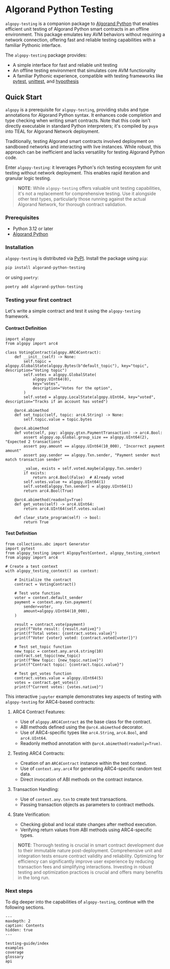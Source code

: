 # Algorand Python Testing

`algopy-testing` is a companion package to [Algorand Python](https://github.com/algorandfoundation/puya) that enables efficient unit testing of Algorand Python smart contracts in an offline environment. This package emulates key AVM behaviors without requiring a network connection, offering fast and reliable testing capabilities with a familiar Pythonic interface.

The `algopy-testing` package provides:

-   A simple interface for fast and reliable unit testing
-   An offline testing environment that simulates core AVM functionality
-   A familiar Pythonic experience, compatible with testing frameworks like [pytest](https://docs.pytest.org/en/latest/), [unittest](https://docs.python.org/3/library/unittest.html), and [hypothesis](https://hypothesis.readthedocs.io/en/latest/)

## Quick Start

`algopy` is a prerequisite for `algopy-testing`, providing stubs and type annotations for Algorand Python syntax. It enhances code completion and type checking when writing smart contracts. Note that this code isn't directly executable in standard Python interpreters; it's compiled by `puya` into TEAL for Algorand Network deployment.

Traditionally, testing Algorand smart contracts involved deployment on sandboxed networks and interacting with live instances. While robust, this approach can be inefficient and lacks versatility for testing Algorand Python code.

Enter `algopy-testing`: it leverages Python's rich testing ecosystem for unit testing without network deployment. This enables rapid iteration and granular logic testing.

> **NOTE**: While `algopy-testing` offers valuable unit testing capabilities, it's not a replacement for comprehensive testing. Use it alongside other test types, particularly those running against the actual Algorand Network, for thorough contract validation.

### Prerequisites

-   Python 3.12 or later
-   [Algorand Python](https://github.com/algorandfoundation/puya)

### Installation

`algopy-testing` is distributed via [PyPI](https://pypi.org/project/algopy-testing/). Install the package using `pip`:

```bash
pip install algorand-python-testing
```

or using `poetry`:

```bash
poetry add algorand-python-testing
```

### Testing your first contract

Let's write a simple contract and test it using the `algopy-testing` framework.

#### Contract Definition

```{jupyter-execute}
import algopy
from algopy import arc4

class VotingContract(algopy.ARC4Contract):
    def __init__(self) -> None:
        self.topic = algopy.GlobalState(algopy.Bytes(b"default_topic"), key="topic", description="Voting topic")
        self.votes = algopy.GlobalState(
            algopy.UInt64(0),
            key="votes",
            description="Votes for the option",
        )
        self.voted = algopy.LocalState(algopy.UInt64, key="voted", description="Tracks if an account has voted")

    @arc4.abimethod
    def set_topic(self, topic: arc4.String) -> None:
        self.topic.value = topic.bytes

    @arc4.abimethod
    def vote(self, pay: algopy.gtxn.PaymentTransaction) -> arc4.Bool:
        assert algopy.op.Global.group_size == algopy.UInt64(2), "Expected 2 transactions"
        assert pay.amount == algopy.UInt64(10_000), "Incorrect payment amount"
        assert pay.sender == algopy.Txn.sender, "Payment sender must match transaction sender"

        _value, exists = self.voted.maybe(algopy.Txn.sender)
        if exists:
            return arc4.Bool(False)  # Already voted
        self.votes.value += algopy.UInt64(1)
        self.voted[algopy.Txn.sender] = algopy.UInt64(1)
        return arc4.Bool(True)

    @arc4.abimethod(readonly=True)
    def get_votes(self) -> arc4.UInt64:
        return arc4.UInt64(self.votes.value)

    def clear_state_program(self) -> bool:
        return True
```

#### Test Definition

```{jupyter-execute}
from collections.abc import Generator
import pytest
from algopy_testing import AlgopyTestContext, algopy_testing_context
from algopy import arc4

# Create a test context
with algopy_testing_context() as context:

    # Initialize the contract
    contract = VotingContract()

    # Test vote function
    voter = context.default_sender
    payment = context.any.txn.payment(
        sender=voter,
        amount=algopy.UInt64(10_000),
    )

    result = contract.vote(payment)
    print(f"Vote result: {result.native}")
    print(f"Total votes: {contract.votes.value}")
    print(f"Voter {voter} voted: {contract.voted[voter]}")

    # Test set_topic function
    new_topic = context.any.arc4.string(10)
    contract.set_topic(new_topic)
    print(f"New topic: {new_topic.native}")
    print(f"Contract topic: {contract.topic.value}")

    # Test get_votes function
    contract.votes.value = algopy.UInt64(5)
    votes = contract.get_votes()
    print(f"Current votes: {votes.native}")
```

This interactive `jupyter` example demonstrates key aspects of testing with `algopy-testing` for ARC4-based contracts:

1. ARC4 Contract Features:

    - Use of `algopy.ARC4Contract` as the base class for the contract.
    - ABI methods defined using the `@arc4.abimethod` decorator.
    - Use of ARC4-specific types like `arc4.String`, `arc4.Bool`, and `arc4.UInt64`.
    - Readonly method annotation with `@arc4.abimethod(readonly=True)`.

2. Testing ARC4 Contracts:

    - Creation of an `ARC4Contract` instance within the test context.
    - Use of `context.any.arc4` for generating ARC4-specific random test data.
    - Direct invocation of ABI methods on the contract instance.

3. Transaction Handling:

    - Use of `context.any.txn` to create test transactions.
    - Passing transaction objects as parameters to contract methods.

4. State Verification:
    - Checking global and local state changes after method execution.
    - Verifying return values from ABI methods using ARC4-specific types.

> **NOTE**: Thorough testing is crucial in smart contract development due to their immutable nature post-deployment. Comprehensive unit and integration tests ensure contract validity and reliability. Optimizing for efficiency can significantly improve user experience by reducing transaction fees and simplifying interactions. Investing in robust testing and optimization practices is crucial and offers many benefits in the long run.

### Next steps

To dig deeper into the capabilities of `algopy-testing`, continue with the following sections.

```{toctree}
---
maxdepth: 2
caption: Contents
hidden: true
---

testing-guide/index
examples
coverage
glossary
api
```
